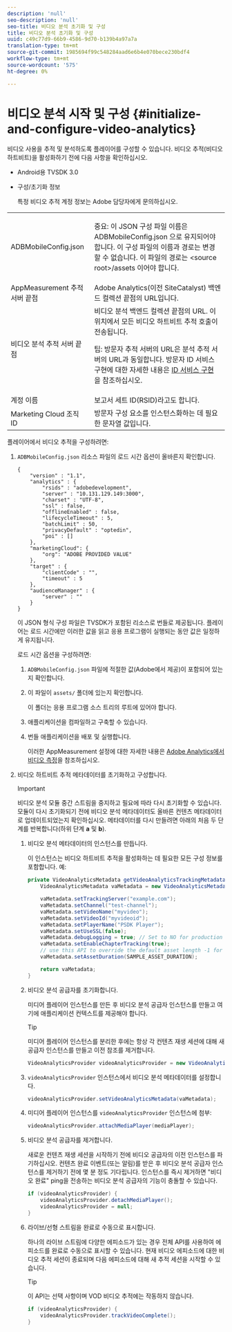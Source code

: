 ```yaml
---
description: 'null'
seo-description: 'null'
seo-title: 비디오 분석 초기화 및 구성
title: 비디오 분석 초기화 및 구성
uuid: c49c77d9-66b9-4586-9d70-b139b4a97a7a
translation-type: tm+mt
source-git-commit: 1985694f99c548284aad6e6b4e070bece230bdf4
workflow-type: tm+mt
source-wordcount: '575'
ht-degree: 0%

---
```



# 비디오 분석 시작 및 구성 {#initialize-and-configure-video-analytics}

비디오 사용을 추적 및 분석하도록 플레이어를 구성할 수 있습니다.
비디오 추적(비디오 하트비트)을 활성화하기 전에 다음 사항을 확인하십시오.

* Android용 TVSDK 3.0
* 구성/초기화 정보

   특정 비디오 추적 계정 정보는 Adobe 담당자에게 문의하십시오.

<table id="table_3565328ABBEE4605A92EAE1ADE5D6F84"> 
 <tbody> 
  <tr> 
   <td colname="col1"> <span class="filepath"> ADBMobileConfig.json  </span> </td> 
   <td colname="col2"> <p>중요: 이 JSON 구성 파일 이름은 <span class="filepath"> ADBMobileConfig.json </span>으로 유지되어야 합니다. 이 구성 파일의 이름과 경로는 변경할 수 없습니다. 이 파일의 경로는 <span class="filepath"> &lt;source root&gt;/assets </span>이어야 합니다. </p> </td> 
  </tr> 
  <tr> 
   <td colname="col1"> AppMeasurement 추적 서버 끝점 </td> 
   <td colname="col2"> Adobe Analytics(이전 SiteCatalyst) 백엔드 컬렉션 끝점의 URL입니다. </td> 
  </tr> 
  <tr> 
   <td colname="col1"> 비디오 분석 추적 서버 끝점 </td> 
   <td colname="col2"> 비디오 분석 백엔드 컬렉션 끝점의 URL. 이 위치에서 모든 비디오 하트비트 추적 호출이 전송됩니다. <p>팁: 방문자 추적 서버의 URL은 분석 추적 서버의 URL과 동일합니다. 방문자 ID 서비스 구현에 대한 자세한 내용은 <a href="https://marketing.adobe.com/resources/help/en_US/mcvid/mcvid-setup-target.html" format="html" scope="external"> ID 서비스 구현 </a>을 참조하십시오. </p> </td> 
  </tr> 
  <tr> 
   <td colname="col1"> 계정 이름 </td> 
   <td colname="col2"> 보고서 세트 ID(RSID)라고도 합니다. </td> 
  </tr> 
  <tr> 
   <td colname="col1"> Marketing Cloud 조직 ID </td> 
   <td colname="col2"> 방문자 구성 요소를 인스턴스화하는 데 필요한 문자열 값입니다. </td> 
  </tr> 
 </tbody> 
</table>

플레이어에서 비디오 추적을 구성하려면:

1. `ADBMobileConfig.json` 리소스 파일의 로드 시간 옵션이 올바른지 확인합니다.

   ```
   { 
       "version" : "1.1", 
       "analytics" : { 
           "rsids" : "adobedevelopment", 
           "server" : "10.131.129.149:3000", 
           "charset" : "UTF-8", 
           "ssl" : false, 
           "offlineEnabled" : false, 
           "lifecycleTimeout" : 5, 
           "batchLimit" : 50, 
           "privacyDefault" : "optedin", 
           "poi" : [] 
       }, 
       "marketingCloud": { 
           "org": "ADOBE PROVIDED VALUE"  
       }, 
       "target" : { 
           "clientCode" : "", 
           "timeout" : 5 
       }, 
       "audienceManager" : { 
           "server" : "" 
       } 
   }
   ```

   이 JSON 형식 구성 파일은 TVSDK가 포함된 리소스로 번들로 제공됩니다. 플레이어는 로드 시간에만 이러한 값을 읽고 응용 프로그램이 실행되는 동안 값은 일정하게 유지됩니다.

   로드 시간 옵션을 구성하려면:


   1. `ADBMobileConfig.json` 파일에 적절한 값(Adobe에서 제공)이 포함되어 있는지 확인합니다.
   1. 이 파일이 `assets/` 폴더에 있는지 확인합니다.

      이 폴더는 응용 프로그램 소스 트리의 루트에 있어야 합니다.

   1. 애플리케이션을 컴파일하고 구축할 수 있습니다.
   1. 번들 애플리케이션을 배포 및 실행합니다.

      이러한 AppMeasurement 설정에 대한 자세한 내용은 [Adobe Analytics에서 비디오 측정](https://marketing.adobe.com/resources/help/en_US/sc/appmeasurement/video/)을 참조하십시오.

1. 비디오 하트비트 추적 메타데이터를 초기화하고 구성합니다.

   >[!IMPORTANT]
   >
   >비디오 분석 모듈 중간 스트림을 중지하고 필요에 따라 다시 초기화할 수 있습니다. 모듈이 다시 초기화되기 전에 비디오 분석 메타데이터도 올바른 컨텐츠 메타데이터로 업데이트되었는지 확인하십시오. 메타데이터를 다시 만들려면 아래의 처음 두 단계를 반복합니다(하위 단계 **a** 및 **b**).

   1. 비디오 분석 메타데이터의 인스턴스를 만듭니다.

      이 인스턴스는 비디오 하트비트 추적을 활성화하는 데 필요한 모든 구성 정보를 포함합니다. 예:

      ```java
      private VideoAnalyticsMetadata getVideoAnalyticsTrackingMetadata() { 
          VideoAnalyticsMetadata vaMetadata = new VideoAnalyticsMetadata(); 
      
          vaMetadata.setTrackingServer("example.com"); 
          vaMetadata.setChannel("test-channel"); 
          vaMetadata.setVideoName("myvideo"); 
          vaMetadata.setVideoId("myvideoid"); 
          vaMetadata.setPlayerName("PSDK Player"); 
          vaMetadata.setUseSSL(false); 
          vaMetadata.debugLogging = true; // Set to NO for production deployment. 
          vaMetadata.setEnableChapterTracking(true); 
          // use this API to override the default asset length -1 for live streams 
          vaMetadata.setAssetDuration(SAMPLE_ASSET_DURATION); 
      
          return vaMetadata; 
      }
      ```

   1. 비디오 분석 공급자를 초기화합니다.

      미디어 플레이어 인스턴스를 만든 후 비디오 분석 공급자 인스턴스를 만들고 여기에 애플리케이션 컨텍스트를 제공해야 합니다.

      >[!TIP]
      >
      >미디어 플레이어 인스턴스를 분리한 후에는 항상 각 컨텐츠 재생 세션에 대해 새 공급자 인스턴스를 만들고 이전 참조를 제거합니다.

      ```java
      VideoAnalyticsProvider videoAnalyticsProvider = new VideoAnalyticsProvider(appContext); 
      ```

   1. `videoAnalyticsProvider` 인스턴스에서 비디오 분석 메타데이터를 설정합니다.

      ```java
      videoAnalyticsProvider.setVideoAnalyticsMetadata(vaMetadata);
      ```

   1. 미디어 플레이어 인스턴스를 `videoAnalyticsProvider` 인스턴스에 첨부:

      ```java
      videoAnalyticsProvider.attachMediaPlayer(mediaPlayer); 
      ```

   1. 비디오 분석 공급자를 제거합니다.

      새로운 컨텐츠 재생 세션을 시작하기 전에 비디오 공급자의 이전 인스턴스를 파기하십시오. 컨텐츠 완료 이벤트(또는 알림)를 받은 후 비디오 분석 공급자 인스턴스를 제거하기 전에 몇 분 정도 기다립니다. 인스턴스를 즉시 제거하면 &quot;비디오 완료&quot; ping을 전송하는 비디오 분석 공급자의 기능이 충돌할 수 있습니다.

      ```java
      if (videoAnalyticsProvider) { 
          videoAnalyticsProvider.detachMediaPlayer(); 
          videoAnalyticsProvider = null; 
      }
      ```

   1. 라이브/선형 스트림을 완료로 수동으로 표시합니다.

      하나의 라이브 스트림에 다양한 에피소드가 있는 경우 전체 API를 사용하여 에피소드를 완료로 수동으로 표시할 수 있습니다. 현재 비디오 에피소드에 대한 비디오 추적 세션이 종료되며 다음 에피소드에 대해 새 추적 세션을 시작할 수 있습니다.

      >[!TIP]
      >
      >이 API는 선택 사항이며 VOD 비디오 추적에는 작동하지 않습니다.

      ```java
      if (videoAnalyticsProvider) { 
          videoAnalyticsProvider.trackVideoComplete();    
      }
      ```
